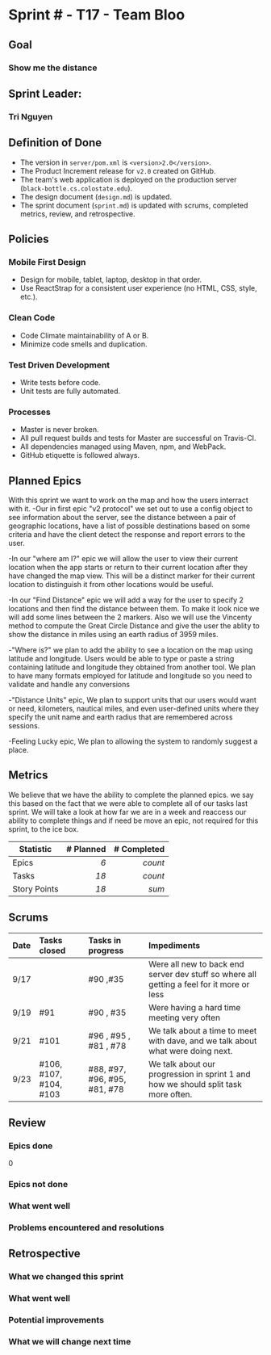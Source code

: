 # Sprint # - T17 - Team Bloo

## Goal
### Show me the distance

## Sprint Leader: 
### Tri Nguyen

## Definition of Done

* The version in `server/pom.xml` is `<version>2.0</version>`.
* The Product Increment release for `v2.0` created on GitHub.
* The team's web application is deployed on the production server (`black-bottle.cs.colostate.edu`).
* The design document (`design.md`) is updated.
* The sprint document (`sprint.md`) is updated with scrums, completed metrics, review, and retrospective.

## Policies

### Mobile First Design
* Design for mobile, tablet, laptop, desktop in that order.
* Use ReactStrap for a consistent user experience (no HTML, CSS, style, etc.).

### Clean Code
* Code Climate maintainability of A or B.
* Minimize code smells and duplication.

### Test Driven Development
* Write tests before code.
* Unit tests are fully automated.

### Processes
* Master is never broken. 
* All pull request builds and tests for Master are successful on Travis-CI.
* All dependencies managed using Maven, npm, and WebPack.
* GitHub etiquette is followed always.


## Planned Epics
With this sprint we want to work on the map and how the users interract with it. 
-Our in first epic "v2 protocol" we set out to use a config object to see information about the server,
see the distance between a pair of geographic locations, have a list of possible destinations based on
some criteria and have the client detect the response and report errors to the user.

-In our "where am I?" epic we will allow the user to view their current location when the app starts or 
return to their current location after they have changed the map view. This will be a distinct marker 
for their current location to distinguish it from other locations would be useful.

-In our "Find Distance" epic we will add a way for the user to specify 2 locations and then find the 
distance between them. To make it look nice we will add some lines between the 2 markers. Also we will 
use the Vincenty method to compute the Great Circle Distance and give the user the ablity to show the 
distance in miles using an earth radius of 3959 miles.

-"Where is?" we plan to add the ability to see a location on the map using latitude and longitude.
Users would be able to type or paste a string containing latitude and longitude they obtained from 
another tool. We plan to have many formats employed for latitude and longitude so you need to 
validate and handle any conversions

-"Distance Units" epic, We plan to support units that our users would want or need, kilometers,
nautical miles, and even  user-defined units where they specify the unit name and earth radius
that are remembered across sessions. 

-Feeling Lucky epic, We plan to allowing the system to randomly suggest a place.
## Metrics

We believe that we have the ability to complete the planned epics. we say this based on the fact that we were able to complete all of our tasks last sprint. We will take a look at how far we are in a week and reaccess our ability to complete things and if need be move an epic, not required for this sprint, to the ice box.

| Statistic | # Planned | # Completed |
| --- | ---: | ---: |
| Epics | *6* | *count* |
| Tasks |  *18*   | *count* | 
| Story Points |  *18*  | *sum* | 


## Scrums

| Date | Tasks closed  | Tasks in progress | Impediments |
| :--- | :--- | :--- | :--- |
| 9/17 |  | #90 ,#35 | Were all new to back end server dev stuff so where all getting a feel for it more or less  | 
| 9/19 | #91 | #90 , #35 | Were having a hard time meeting very often |  
| 9/21 | #101 | #96 , #95 , #81 , #78 | We talk about a time to meet with dave, and we talk about what were doing next.| 
| 9/23 | #106, #107, #104, #103 | #88, #97, #96, #95, #81, #78  | We talk about our progression in sprint 1 and how we should split task more often.|
## Review

### Epics done  
0
### Epics not done 

### What went well

### Problems encountered and resolutions


## Retrospective

### What we changed this sprint

### What went well

### Potential improvements

### What we will change next time
